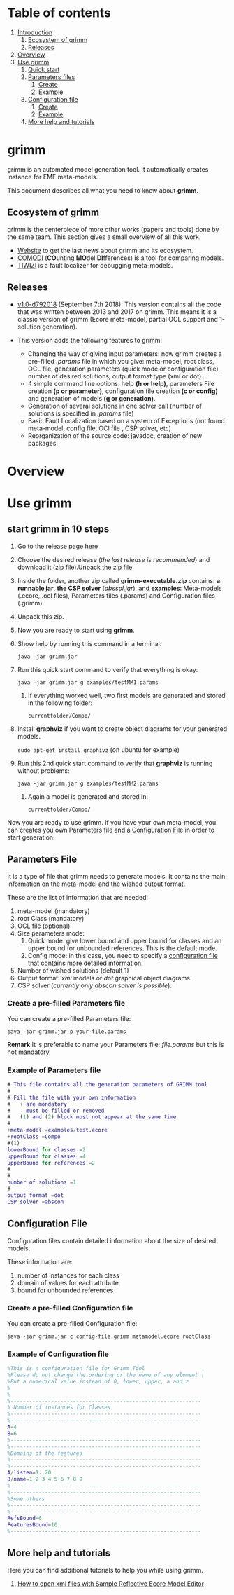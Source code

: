 # Table of contents

1. [Introduction](#grimm)
	1. [Ecosystem of grimm](#ecosystem-of-grimm)
	2. [Releases](#releases)
2. [Overview](#overview)
3. [Use grimm](#use-grimm)
	1. [Quick start](#start-grimm-in-10-steps)	
	2. [Parameters files](#parameters-file)
		1. [Create](#create-a-pre-filled-parameters-file)
		2. [Example](#example-of-parameters-file) 
	3. [Configuration file](#configuration-file)
		1. [Create](#create-a-pre-filled-configuration-file)
		2. [Example](#example-of-configuration-file)
	4. [More help and tutorials](#more-help-and-tutorials)

# grimm

grimm is an automated model generation tool. It automatically creates instance for EMF meta-models. 

This document describes all what you need to know about **grimm**.

## Ecosystem of grimm

grimm is the centerpiece of more other works (papers and tools) done by the same team. This section gives a small overview of all this work.

- [Website](https://adel-ferdjoukh.ovh/) to get the last news about grimm and its ecosystem.
- [COMODI](https://adel-ferdjoukh.ovh/research/comodi/) (**CO**unting **MO**del **DI**fferences) is a tool for comparing models.
- [TIWIZI](https://adel-ferdjoukh.ovh/research/tiwizi/) is a fault localizer for debugging meta-models.

## Releases


- [v1.0-d792018](https://github.com/ferdjoukh/grimm/releases/tag/v1.0-d792018) (September 7th 2018). This version contains all the code that was written between 2013 and 2017 on grimm. This means it is a classic version of grimm (Ecore meta-model, partial OCL support and 1-solution generation).    

- This version adds the following features to grimm:

	- Changing the way of giving input parameters: now grimm creates a pre-filled *.params* file in which you give: meta-model, root class, OCL file, generation parameters (quick mode or configuration file), number of desired solutions, output format type (xmi or dot).
	- 4 simple command line options: help **(h or help)**, parameters File creation **(p or parameter)**, configuration file creation **(c or config)** and generation of models **(g or generation)**.
	- Generation of several solutions in one solver call (number of solutions is specified in *.params* file)
	- Basic Fault Localization based on a system of Exceptions (not found meta-model, config file, OCl file , CSP solver, etc)
	- Reorganization of the source code: javadoc, creation of new packages. 

# Overview

# Use grimm

## start grimm in 10 steps

1. Go to the release page [here](https://github.com/ferdjoukh/grimm/releases)
2. Choose the desired release (*the last release is recommended*) and download it (zip file).Unpack the zip file.

3. Inside the folder, another zip called **grimm-executable.zip** contains: **a runnable jar**, **the CSP solver** (*abssol.jar*), and **examples**: Meta-models (.ecore, .ocl files), Parameters files (.params) and Configuration files (.grimm).

4. Unpack this zip.
5. Now you are ready to start using **grimm**.
6. Show help by running this command in a terminal:

	`java -jar grimm.jar`

8. Run this quick start command to verify that everything is okay:

	`java -jar grimm.jar g examples/testMM1.params`

	1. If everything worked well, two first models are generated and stored in the following folder:

		`currentfolder/Compo/`	

9. Install **graphviz** if you want to create object diagrams for your generated models.

	`sudo apt-get install graphivz` (on ubuntu for example)

10. Run this 2nd quick start command to verify that **graphviz** is running without problems:

	`java -jar grimm.jar g examples/testMM2.params`

	1. Again a model is generated and stored in:

		`currentfolder/Compo/`

Now you are ready to use grimm. If you have your own meta-model, you can creates you own [Parameters file](#parameters-file) and a [Configuration File](#configuration-file) in order to start generation.

## Parameters File

It is a type of file that grimm needs to generate models. It contains the main information on the meta-model and the wished output format.

These are the list of information that are needed:

1. meta-model (mandatory)
2. root Class (mandatory)
3. OCL file (optional)
4. Size parameters mode:
	1. Quick mode: give lower bound and upper bound for classes and an upper bound for unbounded references. This is the default mode. 
	2. Config mode: in this case, you need to specify a [configuration file](#configuration-file) that contains more detailed information.
5. Number of wished solutions (default 1)
6. Output format: *xmi* models or *dot* graphical object diagrams.
7. CSP solver (*currently only abscon solver is possible*). 	

### Create a pre-filled Parameters file

You can create a pre-filled Parameters file:

	java -jar grimm.jar p your-file.params

**Remark** It is preferable to name your Parameters file: *file.params* but this is not mandatory.

### Example of Parameters file

```matlab
# This file contains all the generation parameters of GRIMM tool
#
# Fill the file with your own information
#   + are mondatory
#   - must be filled or removed
#   (1) and (2) block must not appear at the same time
#
+meta-model =examples/test.ecore
+rootClass =Compo
#(1)
lowerBound for classes =2
upperBound for classes =4
upperBound for references =2
#
#
number of solutions =1
#
output format =dot
CSP solver =abscon
```	

## Configuration File

Configuration files contain detailed information about the size of desired models.

These information are:

1. number of instances for each class
2. domain of values for each attribute
3. bound for unbounded references

### Create a pre-filled Configuration file

You can create a pre-filled Configuration file:

	java -jar grimm.jar c config-file.grimm metamodel.ecore rootClass

### Example of Configuration file

```matlab
%This is a configuration file for Grimm Tool 
%Please do not change the ordering or the name of any element !
%Put a numerical value instead of 0, lower, upper, a and z 
% 
% 
%-------------------------------------------------------------
% Number of instances for Classes 
%-------------------------------------------------------------
%-------------------------------------------------------------
A=4
B=6
%-------------------------------------------------------------
%-------------------------------------------------------------
%Domains of the features 
%-------------------------------------------------------------
%-------------------------------------------------------------
A/listen=1..20
B/name=1 2 3 4 5 6 7 8 9
%-------------------------------------------------------------
%-------------------------------------------------------------
%Some others 
%-------------------------------------------------------------
%-------------------------------------------------------------
RefsBound=6
FeaturesBound=10
%-------------------------------------------------------------
```


## More help and tutorials

Here you can find additional tutorials to help you while using grimm.

1. [How to open xmi files with Sample Reflective Ecore Model Editor](https://github.com/ferdjoukh/grimm/blob/master/documentation/how-to-open-xmi-files-in-Eclipse.md)

